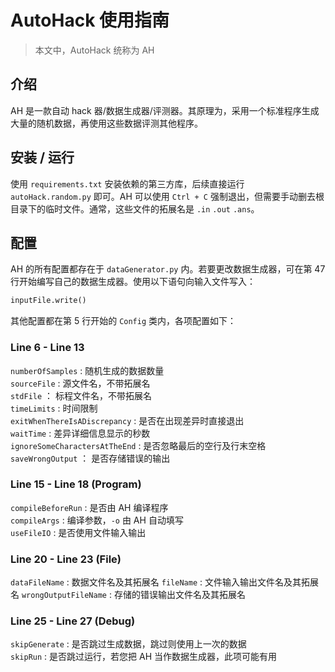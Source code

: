 # AutoHack 使用指南

> 本文中，AutoHack 统称为 AH

## 介绍

AH 是一款自动 hack 器/数据生成器/评测器。其原理为，采用一个标准程序生成大量的随机数据，再使用这些数据评测其他程序。

## 安装 / 运行

使用 `requirements.txt` 安装依赖的第三方库，后续直接运行 `autoHack.random.py` 即可。AH 可以使用 `Ctrl + C` 强制退出，但需要手动删去根目录下的临时文件。通常，这些文件的拓展名是 `.in` `.out` `.ans`。

## 配置

AH 的所有配置都存在于 `dataGenerator.py` 内。若要更改数据生成器，可在第 47 行开始编写自己的数据生成器。使用以下语句向输入文件写入：

```python
inputFile.write()
```

其他配置都在第 5 行开始的 `Config` 类内，各项配置如下：

### Line 6 - Line 13

`numberOfSamples` : 随机生成的数据数量  
`sourceFile` : 源文件名，不带拓展名  
`stdFile` ： 标程文件名，不带拓展名  
`timeLimits` : 时间限制  
`exitWhenThereIsADiscrepancy` : 是否在出现差异时直接退出  
`waitTime` : 差异详细信息显示的秒数  
`ignoreSomeCharactersAtTheEnd` : 是否忽略最后的空行及行末空格  
`saveWrongOutput` ： 是否存储错误的输出

### Line 15 - Line 18 (Program)

`compileBeforeRun` : 是否由 AH 编译程序  
`compileArgs` : 编译参数，`-o` 由 AH 自动填写  
`useFileIO` : 是否使用文件输入输出  

### Line 20 - Line 23 (File)

`dataFileName` : 数据文件名及其拓展名
`fileName` : 文件输入输出文件名及其拓展名
`wrongOutputFileName` : 存储的错误输出文件名及其拓展名

### Line 25 - Line 27 (Debug)

`skipGenerate` : 是否跳过生成数据，跳过则使用上一次的数据  
`skipRun` : 是否跳过运行，若您把 AH 当作数据生成器，此项可能有用
